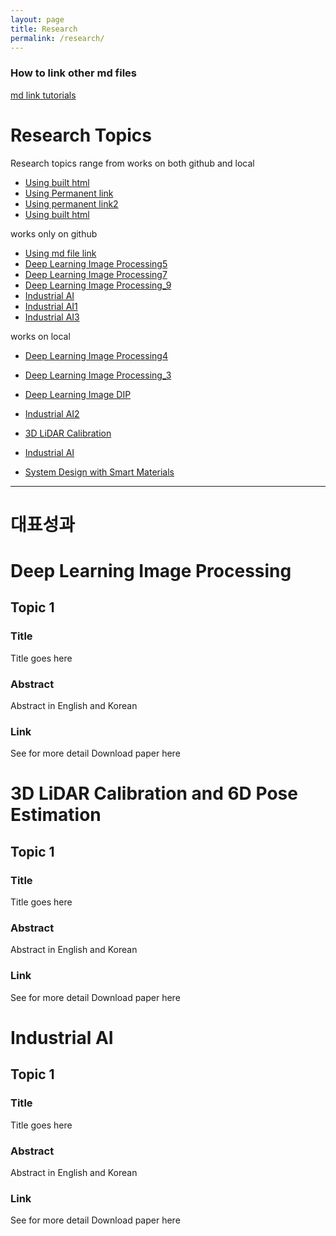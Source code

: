 ```yaml
---
layout: page
title: Research
permalink: /research/
---
```


### How to link other md files
[md link tutorials](/docs/md-link-tutorial)

# Research Topics

Research topics range from 
works on both github and local
* [Using built html](/docs/researchImage)
* [Using Permanent link](/researchImg)
* [Using permanent link2](/research/DIP)
* [Using built html](/docs/researchAI)

works only on  github
* [Using md file link](/researchImage.md)
* [Deep Learning Image Processing5](researchImage.md)
* [Deep Learning Image Processing7](/researchImage2.md)
* [Deep Learning Image Processing_9](researchImg)
* [Industrial AI](/researchAI)
* [Industrial AI1](/researchAI.md)
* [Industrial AI3](researchAI.md)



works on local
* [Deep Learning Image Processing4](/docs/researchImage)
* [Deep Learning Image Processing_3](/researchImg)
* [Deep Learning Image DIP](/research/DIP)
* [Industrial AI2](/docs/researchAI)



* [3D LiDAR Calibration](/researchLidar)
* [Industrial AI](/researchAI)
* [System Design with Smart Materials](/researchSM)


***
# 대표성과
# Deep Learning Image Processing

## Topic 1
### Title
Title goes here
### Abstract
Abstract in English and Korean

### Link
See for more detail
Download paper here


# 3D LiDAR Calibration and 6D Pose Estimation

## Topic 1
### Title
Title goes here
### Abstract
Abstract in English and Korean

### Link
See for more detail
Download paper here


# Industrial AI
## Topic 1
### Title
Title goes here
### Abstract
Abstract in English and Korean

### Link
See for more detail
Download paper here
